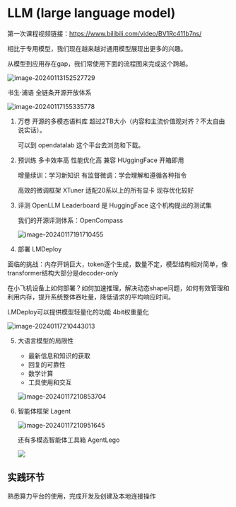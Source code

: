 # LLM (large language model)

第一次课程视频链接：https://www.bilibili.com/video/BV1Rc411b7ns/

相比于专用模型，我们现在越来越对通用模型展现出更多的兴趣。

从模型到应用存在gap，我们常使用下面的流程图来完成这个跨越。

![image-20240113152527729](C:\Users\OnePie\AppData\Roaming\Typora\typora-user-images\image-20240113152527729.png)

书生·浦语 全链条开源开放体系

![image-20240117155335778](C:\Users\OnePie\AppData\Roaming\Typora\typora-user-images\image-20240117155335778.png)

1. 万卷 开源的多模态语料库 超过2TB大小（内容和主流价值观对齐？不太自由说实话）。

   可以到 opendatalab 这个平台去浏览和下载。

2. 预训练 多卡效率高 性能优化高 兼容 HUggingFace 开箱即用

   增量续训：学习新知识 有监督微调：学会理解和遵循各种指令

   高效的微调框架 XTuner 适配20系以上的所有显卡 现存优化较好 

3. 评测 OpenLLM Leaderboard 是 HuggingFace 这个机构提出的测试集

   我们的开源评测体系：OpenCompass

   ![image-20240117191710455](C:\Users\OnePie\AppData\Roaming\Typora\typora-user-images\image-20240117191710455.png)

4.  部署 LMDeploy

   面临的挑战：内存开销巨大，token逐个生成，数量不定，模型结构相对简单，像transformer结构大部分是decoder-only

   在小飞机设备上如何部署？如何加速推理，解决动态shape问题，如何有效管理和利用内存，提升系统整体吞吐量，降低请求的平均响应时间。

   LMDeploy可以提供模型轻量化的功能 4bit权重量化

   ![image-20240117210443013](C:\Users\OnePie\AppData\Roaming\Typora\typora-user-images\image-20240117210443013.png)

5. 大语言模型的局限性

   - 最新信息和知识的获取
   - 回复的可靠性
   - 数学计算
   - 工具使用和交互

   ![image-20240117210853704](C:\Users\OnePie\AppData\Roaming\Typora\typora-user-images\image-20240117210853704.png)

6. 智能体框架 Lagent

   ![image-20240117210951645](C:\Users\OnePie\AppData\Roaming\Typora\typora-user-images\image-20240117210951645.png)

   还有多模态智能体工具箱 AgentLego

   ![](https://raw.githubusercontent.com/OnePiePi/image_host@main/img/image-20240117212146963.png)



## 实践环节 

熟悉算力平台的使用，完成开发及创建及本地连接操作
